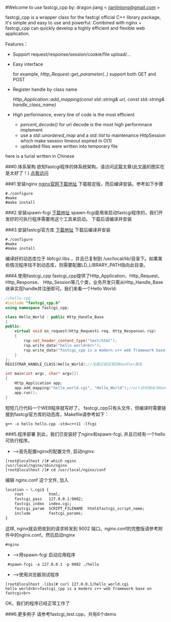 ﻿#Welcome to use fastcgi_cpp
by: dragon jiang <  jianlinlong@gmail.com  >

fastcgi_cpp is a wrapper class for the fastcgi official C++ library package, it's simple and easy to use and powerful. 
Combined with nginx + fastcgi_cpp can quickly develop a highly efficient and flexible web application.


Features：
* Support request/response/session/cookie/file upload/...

* Easy interface

    for example, *Http_Request::get_parameter(..)* support both GET and POST
    
* Register handle by class name

    *Http_Application::add_mapping(const std::string& uri, const std::string& handle_class_name)*
    
* High performance, every line of code is the most efficient
    + *percent_decode()* for url decode is the most high performnace implement
    + use a *std::unordered_map* and a *std::list* to maintenance HttpSession which make session timeout expired in O(1) 
    + uploaded files were written into temporary file


here is a turial written in Chinese


###0.体系架构
欲知fastcgi程序的体系统架构，请访问这篇文章(此文画的图实在是太好了！)
[点我访问](http://www.cnblogs.com/skynet/p/4173450.html)

###1.安装nginx
[nginx官网下载地址](http://nginx.org/en/download.html)
下载稳定版，而后编译安装。参考如下步骤
```shell
#./configure
#make
#make install
```

###2.安装spawn-fcgi
[下载地址](https://github.com/lighttpd/spawn-fcgi)
spawn-fcgi是用来启动fastcgi程序的，我们开发好的可执行程序需要用这个工具来启动。 下载后请编译并安装

###3.安装fastcgi官方库
[下载地址](http://www.fastcgi.com/drupal/node/5)
下载后编译并安装
```shell
#./configure
#make
#make install
```
编译好的动态库位于 libfcgi/.libs ，并且已复制到 /usr/local/lib/目录下。如果某些情况程序找不到动态库，则需要配置LD_LIBRARY_PATH指向此目录。

###4.使用fastcgi_cpp
fastcgi_cpp提供了Http_Application、Http_Request、Http_Response、 Http_Session等几个类，业务开发只需从Http_Handle_Base继承实现handle并注册即可。我们来看一个Hello World:
```cpp
//hello.cpp
#include "fastcgi_cpp.h"
using namespace fastcgi_cpp;

class Hello_World : public Http_Handle_Base 
{
public:
    virtual void on_request(Http_Request& req, Http_Response& rsp)
    {
        rsp.set_header_content_type("text/html");
        rsp.write_data("hello world<br>");
        rsp.write_data("fastcgi_cpp is a modern c++ web framework base on fastcgi<br>");
    }
};
REGISTRAR_HANDLE_CLASS(Hello_World);//注册已经实现的Handler类名

int main(int argc, char* argv[])
{
    Http_Application app;
    app.add_mapping("hello_world.cgi", "Hello_World");//url访问地址与Handler绑定，可实现从配置文件中加载
    app.run();
}
```
短短几行代码一个WEB程序就写好了。
fastcgi_cpp只有头文件，但编译时需要链接到fastcgi官方库的动态库，Makefile请参考如下：
```shell
g++ -o hello hello.cpp -std=c++11 -lfcgi 
```

###5.程序部署
到此，我们已安装好了nginx和spawn-fcgi, 并且已经有一个hello可执行程序。

 - -->首先配置nginx的配置文件, 启动nginx:


```shell
[root@localhost /]# which nginx
/usr/local/nginx/sbin/nginx
[root@localhost /]# cd /usr/local/nginx/conf
```
编辑 nginx.conf 这个文件, 加入
```txt
location ~ \.cgi$ {
    root           html;
    fastcgi_pass   127.0.0.1:9002;
    fastcgi_index  index.cgi;
    fastcgi_param  SCRIPT_FILENAME  html$fastcgi_script_name;
    include        fastcgi_params;
}
```
这样, nginx就会把收到的请求转发到 9002 端口。nginx.conf的完整版请参考附件中的nginx.conf。然后启动nginx
```shell
#nginx
```

 - -->用spawn-fcgi 启动应用程序 
```shell
 #spawn-fcgi -a 127.0.0.1 -p 9002 ./hello
```
 
 - -->使用浏览器测试程序
```shell
[root@localhost .libs]# curl 127.0.0.1/hello_world.cgi
hello world<br>fastcgi_cpp is a modern c++ web framework base on fastcgi<br>
```
OK，我们的程序已经正常工作了

###6.更多例子
请参考fastcgi_test.cpp，共有6个demo
